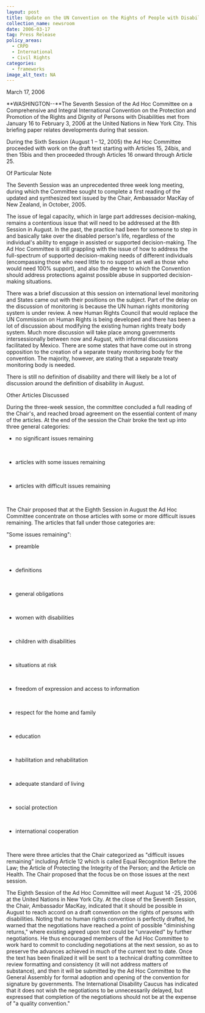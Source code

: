 ```yaml
---
layout: post
title: Update on the UN Convention on the Rights of People with Disabilities
collection_name: newsroom
date: 2006-03-17
tag: Press Release
policy_areas:
  - CRPD
  - International
  - Civil Rights
categories:
  - frameworks
image_alt_text: NA
---
```

M﻿arch 17, 2006

**W﻿ASHINGTON--**The Seventh Session of the Ad Hoc Committee on a Comprehensive and Integral International Convention on the Protection and Promotion of the Rights and Dignity of Persons with Disabilities met from January 16 to February 3, 2006 at the United Nations in New York City. This briefing paper relates developments during that session.

During the Sixth Session (August 1 – 12, 2005) the Ad Hoc Committee proceeded with work on the draft text starting with Articles 15, 24bis, and then 15bis and then proceeded through Articles 16 onward through Article 25.

Of Particular Note

The Seventh Session was an unprecedented three week long meeting, during which the Committee sought to complete a first reading of the updated and synthesized text issued by the Chair, Ambassador MacKay of New Zealand, in October, 2005.

The issue of legal capacity, which in large part addresses decision-making, remains a contentious issue that will need to be addressed at the 8th Session in August. In the past, the practice had been for someone to step in and basically take over the disabled person's life, regardless of the individual's ability to engage in assisted or supported decision-making. The Ad Hoc Committee is still grappling with the issue of how to address the full-spectrum of supported decision-making needs of different individuals (encompassing those who need little to no support as well as those who would need 100% support), and also the degree to which the Convention should address protections against possible abuse in supported decision-making situations.

There was a brief discussion at this session on international level monitoring and States came out with their positions on the subject. Part of the delay on the discussion of monitoring is because the UN human rights monitoring system is under review. A new Human Rights Council that would replace the UN Commission on Human Rights is being developed and there has been a lot of discussion about modifying the existing human rights treaty body system. Much more discussion will take place among governments intersessionally between now and August, with informal discussions facilitated by Mexico. There are some states that have come out in strong opposition to the creation of a separate treaty monitoring body for the convention. The majority, however, are stating that a separate treaty monitoring body is needed.

There is still no definition of disability and there will likely be a lot of discussion around the definition of disability in August.

Other Articles Discussed

During the three-week session, the committee concluded a full reading of the Chair's, and reached broad agreement on the essential content of many of the articles. At the end of the session the Chair broke the text up into three general categories:

* no significant issues remaining

 

* articles with some issues remaining

 

* articles with difficult issues remaining

   

The Chair proposed that at the Eighth Session in August the Ad Hoc Committee concentrate on those articles with some or more difficult issues remaining. The articles that fall under those categories are:

"Some issues remaining":

* preamble

 

* definitions

 

* general obligations

 

* women with disabilities

 

* children with disabilities

 

* situations at risk

 

* freedom of expression and access to information

 

* respect for the home and family

 

* education

 

* habilitation and rehabilitation

 

* adequate standard of living

 

* social protection

 

* international cooperation

   

There were three articles that the Chair categorized as "difficult issues remaining" including Article 12 which is called Equal Recognition Before the Law; the Article of Protecting the Integrity of the Person; and the Article on Health. The Chair proposed that the focus be on those issues at the next session.

The Eighth Session of the Ad Hoc Committee will meet August 14 -25, 2006 at the United Nations in New York City. At the close of the Seventh Session, the Chair, Ambassador MacKay, indicated that it should be possible in August to reach accord on a draft convention on the rights of persons with disabilities. Noting that no human rights convention is perfectly drafted, he warned that the negotiations have reached a point of possible "diminishing returns," where existing agreed upon text could be "unraveled" by further negotiations. He thus encouraged members of the Ad Hoc Committee to work hard to commit to concluding negotiations at the next session, so as to preserve the advances achieved in much of the current text to date. Once the text has been finalized it will be sent to a technical drafting committee to review formatting and consistency (it will not address matters of substance), and then it will be submitted by the Ad Hoc Committee to the General Assembly for formal adoption and opening of the convention for signature by governments. The International Disability Caucus has indicated that it does not wish the negotiations to be unnecessarily delayed, but expressed that completion of the negotiations should not be at the expense of "a quality convention."
